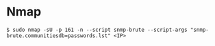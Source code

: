 # Nmap

`$ sudo nmap -sU -p 161 -n --script snmp-brute --script-args "snmp-brute.communitiesdb=passwords.lst" <IP>`